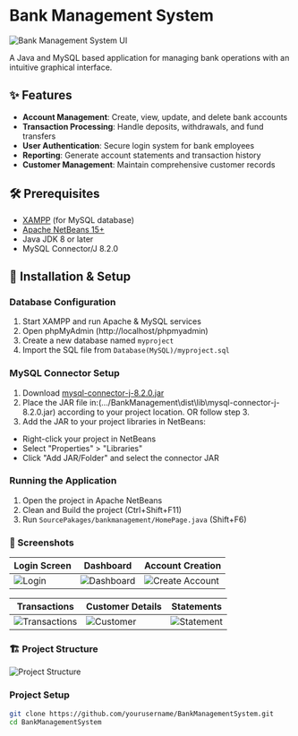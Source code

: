 # Bank Management System

![Bank Management System UI](screenshots/main_ui.png)

A Java and MySQL based application for managing bank operations with an intuitive graphical interface.

## ✨ Features
- **Account Management**: Create, view, update, and delete bank accounts
- **Transaction Processing**: Handle deposits, withdrawals, and fund transfers
- **User Authentication**: Secure login system for bank employees
- **Reporting**: Generate account statements and transaction history
- **Customer Management**: Maintain comprehensive customer records

## 🛠️ Prerequisites
- [XAMPP](https://www.apachefriends.org/download.html) (for MySQL database)
- [Apache NetBeans 15+](https://netbeans.apache.org/download/index.html)
- Java JDK 8 or later
- MySQL Connector/J 8.2.0

## 🚀 Installation & Setup

### Database Configuration
1. Start XAMPP and run Apache & MySQL services
2. Open phpMyAdmin (http://localhost/phpmyadmin)
3. Create a new database named `myproject`
4. Import the SQL file from `Database(MySQL)/myproject.sql`

### MySQL Connector Setup
1. Download [mysql-connector-j-8.2.0.jar](https://dev.mysql.com/downloads/connector/j/)
2. Place the JAR file in:(.../BankManagement\dist\lib\mysql-connector-j-8.2.0.jar) according to your project location. OR follow step 3.
3. Add the JAR to your project libraries in NetBeans:
- Right-click your project in NetBeans
- Select "Properties" > "Libraries" 
- Click "Add JAR/Folder" and select the connector JAR

### Running the Application
1. Open the project in Apache NetBeans
2. Clean and Build the project (Ctrl+Shift+F11)
3. Run `SourcePakages/bankmanagement/HomePage.java` (Shift+F6)

### 📸 Screenshots

| Login Screen | Dashboard | Account Creation |
|--------------|-----------|------------------|
| ![Login](screenshots/login.png) | ![Dashboard](screenshots/dashboard.png) | ![Create Account](screenshots/create_account.png) |

| Transactions | Customer Details | Statements |
|-------------|------------------|------------|
| ![Transactions](screenshots/transactions.png) | ![Customer](screenshots/customer.png) | ![Statement](screenshots/statement.png) |

### 🏗️ Project Structure
![Project Structure](screenshots/main_ui.png)

### Project Setup
```bash
git clone https://github.com/yourusername/BankManagementSystem.git
cd BankManagementSystem
